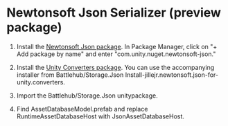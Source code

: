 # Newtonsoft Json Serializer (preview package)

1. Install the [Newtonsoft Json package]((https://docs.unity3d.com/Packages/com.unity.nuget.newtonsoft-json@3.2/manual/index.html)). In Package Manager, click on "+ Add package by name" and enter "com.unity.nuget.newtonsoft-json."

2. Install the [Unity Converters package](https://github.com/applejag/Newtonsoft.Json-for-Unity.Converters). You can use the accompanying installer from Battlehub/Storage.Json Install-jillejr.newtonsoft.json-for-unity.converters.

3. Import the Battlehub/Storage.Json unitypackage.

4. Find AssetDatabaseModel.prefab and replace RuntimeAssetDatabaseHost with JsonAssetDatabaseHost.

